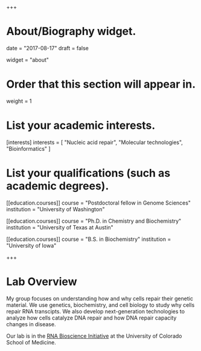 +++
# About/Biography widget.

date = "2017-08-17"
draft = false

widget = "about"

# Order that this section will appear in.
weight = 1

# List your academic interests.
[interests]
  interests = [
    "Nucleic acid repair",
    "Molecular technologies",
    "Bioinformatics"
  ]

# List your qualifications (such as academic degrees).
[[education.courses]]
  course = "Postdoctoral fellow in Genome Sciences"
  institution = "University of Washington"

[[education.courses]]
  course = "Ph.D. in Chemistry and Biochemistry"
  institution = "University of Texas at Austin"
  
[[education.courses]]
  course = "B.S. in Biochemistry"
  institution = "University of Iowa"
 
+++

# Lab Overview

My group focuses on understanding how and why cells repair their genetic material. We use genetics, biochemistry, and cell biology to study why cells repair RNA transcipts. We also develop next-generation technologies to analyze how cells catalyze DNA repair and how DNA repair capacity changes in disease.

Our lab is in the [RNA Bioscience Initiative](http://rnabio.co) at the University of Colorado School of Medicine.
